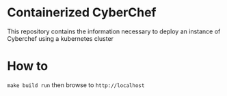 # Containerized CyberChef
This repository contains the information necessary to deploy an instance of Cyberchef using a kubernetes cluster

# How to
`make build run` then browse to `http://localhost`